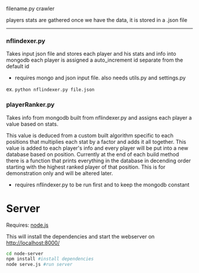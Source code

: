 
filename.py
crawler

players stats are gathered
once we have the data, it is stored in a .json file

_________________________________________________

### nflindexer.py
Takes input json file and stores each player and his stats and info into mongodb
each player is assigned a auto_increment id separate from the default id

- requires mongo and json input file. also needs utils.py and settings.py

ex. `python nflindexer.py file.json`

### playerRanker.py
Takes info from mongodb built from nflindexer.py and assigns each player a value based on stats. 

This value is deduced from a custom built algorithm specific to each positions that multiplies each stat by a factor and adds it all together. This value is added to each player's info and every player will be put into a new database based on position. Currently at the end of each build method there is a function that prints everything in the database in decending order starting with the highest ranked player of that position. This is for demonstration only and will be altered later.

- requires nflindexer.py to be run first and to keep the mongodb constant

# Server
Requires: [node.js](http://nodejs.org/)

This will install the dependencies and start the webserver on [http://localhost:8000/](http://localhost:8000/)

``` bash
cd node-server
npm install #install dependencies
node serve.js #run server
```